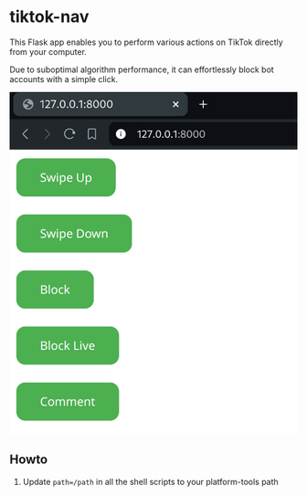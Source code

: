 # tiktok-nav

This Flask app enables you to perform various actions on TikTok directly from your computer. 

Due to suboptimal algorithm performance, it can effortlessly block bot accounts with a simple click.

![nav](https://github.com/NQevxvEtg/tiktok-nav/blob/main/app.png)

## Howto 
1. Update `path=/path` in all the shell scripts to your platform-tools path
